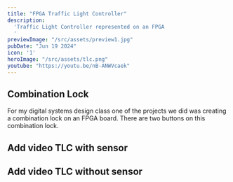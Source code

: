 ```yaml
---
title: "FPGA Traffic Light Controller"
description:
  'Traffic Light Controller represented on an FPGA
  '
previewImage: "/src/assets/preview1.jpg"
pubDate: "Jun 19 2024"
icon: '1'
heroImage: "/src/assets/tlc.png"
youtube: "https://youtu.be/nB-ANWVcaek"
---
```


## Combination Lock

For my digital systems design class one of the projects we did was creating a combination lock on an FPGA board. There are two buttons on this combination lock.

## Add video TLC with sensor

## Add video TLC without sensor